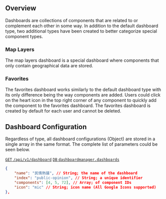 ## Overview

Dashboards are collections of components that are related to or complement each other in some way. In addition to the default dashboard type, two additional types have been created to better categorize special component types.

### Map Layers

The map layers dashboard is a special dashboard where components that only contain geographical data are stored.

### Favorites

The favorites dashboard works similarly to the default dashboard type with its only difference being the way components are added. Users could click on the heart icon in the top right corner of any component to quickly add the component to the favorites dashboard. The favorites dashboard is created by default for each user and cannot be deleted.

## Dashboard Configuration

Regardless of type, all dashboard configurations (Object) are stored in a single array in the same format. The complete list of parameters could be seen below.

[`GET` `/api/v1/dashboard`](/back-end/dashboard-apis) [`DB` `dashboardmanager.dashboards`](/back-end/dashboards-db)

<!-- _[Try out the API in our API Tester](/api)_ -->

```json
{
    "name": "民情熱議", // String; the name of the dashboard
    "index": "public-opinion", // String; a unique identifier
    "components": [4, 5, 72], // Array; of component IDs
    "icon": "mic" // String; icon name (All Google Icons supported)
},
```
